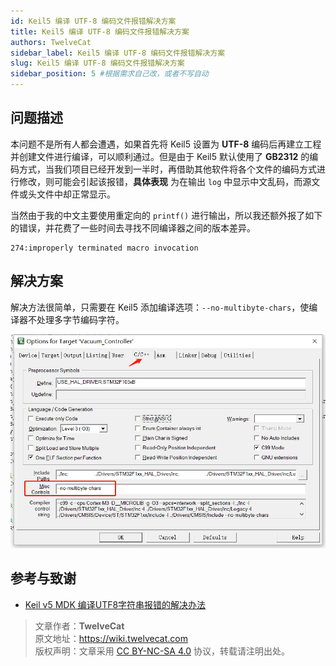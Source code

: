 ```yaml
---
id: Keil5 编译 UTF-8 编码文件报错解决方案
title: Keil5 编译 UTF-8 编码文件报错解决方案
authors: TwelveCat
sidebar_label: Keil5 编译 UTF-8 编码文件报错解决方案
slug: Keil5 编译 UTF-8 编码文件报错解决方案
sidebar_position: 5 #根据需求自己改，或者不写自动
---
```


## 问题描述

本问题不是所有人都会遭遇，如果首先将 Keil5 设置为 **UTF-8** 编码后再建立工程并创建文件进行编译，可以顺利通过。但是由于 Keil5 默认使用了 **GB2312** 的编码方式，当我们项目已经开发到一半时，再借助其他软件将各个文件的编码方式进行修改，则可能会引起该报错，**具体表现** 为在输出 `log` 中显示中文乱码，而源文件或头文件中却正常显示。

当然由于我的中文主要使用重定向的 `printf()` 进行输出，所以我还额外报了如下的错误，并花费了一些时间去寻找不同编译器之间的版本差异。

```
274:improperly terminated macro invocation
```

## 解决方案

解决方法很简单，只需要在 Keil5 添加编译选项：`--no-multibyte-chars`，使编译器不处理多字节编码字符。

![编译选项添加示意](./../static/img/Keil5_UTF-8/Keil5_UTF-8.png)

## 参考与致谢

- [Keil v5 MDK 编译UTF8字符串报错的解决办法](https://blog.csdn.net/zdwcmy/article/details/106368076)

> 文章作者：**TwelveCat**  
> 原文地址：<https://wiki.twelvecat.com>  
> 版权声明：文章采用 [CC BY-NC-SA 4.0](https://creativecommons.org/licenses/by-nc-sa/4.0/deed.zh) 协议，转载请注明出处。